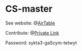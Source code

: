 # CS-master

See website: @[AirTable](https://airtable.com/shr8wZKvOMfCx4oTG/tblv2SrgdnsM0HH1C)

Contribute: @[Private Link](https://airtable.com/shra2OL1yMNrooL3L)

Password: sykta3-gaScym-tetwyt
